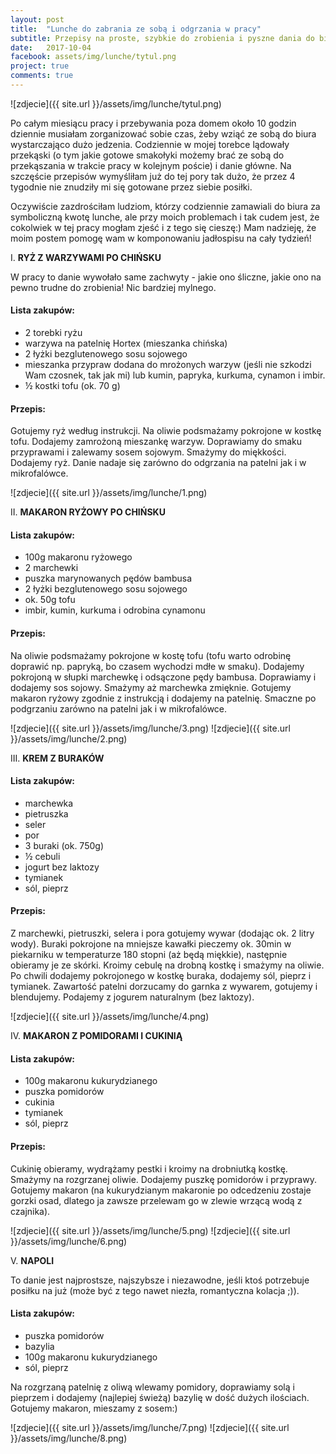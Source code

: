 ```yaml
---
layout: post
title:  "Lunche do zabrania ze sobą i odgrzania w pracy"
subtitle: Przepisy na proste, szybkie do zrobienia i pyszne dania do biura.
date:   2017-10-04
facebook: assets/img/lunche/tytul.png
project: true
comments: true
---
```


![zdjecie]({{ site.url }}/assets/img/lunche/tytul.png)

Po całym miesiącu pracy i przebywania poza domem około 10 godzin dziennie musiałam zorganizować sobie czas, żeby wziąć ze sobą do biura wystarczająco dużo jedzenia. Codziennie w mojej torebce lądowały przekąski (o tym jakie gotowe smakołyki możemy brać ze sobą do przekąszania w trakcie pracy w kolejnym poście) i danie główne. Na szczęście przepisów wymyśliłam już do tej pory tak dużo, że przez 4 tygodnie nie znudziły mi się gotowane przez siebie posiłki.

Oczywiście zazdrościłam ludziom, którzy codziennie zamawiali do biura za symboliczną kwotę lunche, ale przy moich problemach i tak cudem jest, że cokolwiek w tej pracy mogłam zjeść i z tego się cieszę:) Mam nadzieję, że moim postem pomogę wam w komponowaniu jadłospisu na cały tydzień!

I. **RYŻ Z WARZYWAMI PO CHIŃSKU**

W pracy to danie wywołało same zachwyty - jakie ono śliczne, jakie ono na pewno trudne do zrobienia! Nic bardziej mylnego.

#### Lista zakupów:

* 2 torebki ryżu
* warzywa na patelnię Hortex (mieszanka chińska)
* 2 łyżki bezglutenowego sosu sojowego
* mieszanka przypraw dodana do mrożonych warzyw (jeśli nie szkodzi Wam czosnek, tak jak mi) lub kumin, papryka, kurkuma, cynamon i imbir.
* ½ kostki tofu (ok. 70 g)

#### Przepis:

Gotujemy ryż według instrukcji. Na oliwie podsmażamy pokrojone w kostkę tofu. Dodajemy zamrożoną mieszankę warzyw. Doprawiamy do smaku przyprawami i zalewamy sosem sojowym. Smażymy do miękkości.
Dodajemy ryż. Danie nadaje się zarówno do odgrzania na patelni jak i w mikrofalówce.

![zdjecie]({{ site.url }}/assets/img/lunche/1.png)

II. **MAKARON RYŻOWY PO CHIŃSKU**

#### Lista zakupów:

* 100g makaronu ryżowego 
* 2 marchewki
* puszka marynowanych pędów bambusa
* 2 łyżki bezglutenowego sosu sojowego
* ok. 50g tofu
* imbir, kumin, kurkuma i odrobina cynamonu

#### Przepis:

Na oliwie podsmażamy pokrojone w kostę tofu (tofu warto odrobinę doprawić np. papryką, bo czasem wychodzi mdłe w smaku). Dodajemy pokrojoną w słupki marchewkę i odsączone pędy bambusa. Doprawiamy i dodajemy sos sojowy. Smażymy aż marchewka zmięknie. Gotujemy makaron ryżowy zgodnie z instrukcją i dodajemy na patelnię. Smaczne po podgrzaniu zarówno na patelni jak i w mikrofalówce.

![zdjecie]({{ site.url }}/assets/img/lunche/3.png)
![zdjecie]({{ site.url }}/assets/img/lunche/2.png)

III. **KREM Z BURAKÓW**

#### Lista zakupów:

* marchewka
* pietruszka
* seler
* por
* 3 buraki (ok. 750g)
* ½ cebuli
* jogurt bez laktozy
* tymianek
* sól, pieprz

#### Przepis:

Z marchewki, pietruszki, selera i pora gotujemy wywar (dodając ok. 2 litry wody). Buraki pokrojone na mniejsze kawałki pieczemy ok. 30min w piekarniku w temperaturze 180 stopni (aż będą miękkie), następnie obieramy je ze skórki. Kroimy cebulę na drobną kostkę i smażymy na oliwie. Po chwili dodajemy pokrojonego w kostkę buraka, dodajemy sól, pieprz i tymianek. Zawartość patelni dorzucamy do garnka z wywarem, gotujemy i blendujemy. Podajemy z jogurem naturalnym (bez laktozy).

![zdjecie]({{ site.url }}/assets/img/lunche/4.png)

IV. **MAKARON Z POMIDORAMI I CUKINIĄ**

#### Lista zakupów:

* 100g makaronu kukurydzianego
* puszka pomidorów
* cukinia
* tymianek
* sól, pieprz

#### Przepis:

Cukinię obieramy, wydrążamy pestki i kroimy na drobniutką kostkę. Smażymy na rozgrzanej oliwie. Dodajemy puszkę pomidorów i przyprawy. Gotujemy makaron (na kukurydzianym makaronie po odcedzeniu zostaje gorzki osad, dlatego ja zawsze przelewam go w zlewie wrzącą wodą z czajnika).

![zdjecie]({{ site.url }}/assets/img/lunche/5.png)
![zdjecie]({{ site.url }}/assets/img/lunche/6.png)

V. **NAPOLI**

To danie jest najprostsze, najszybsze i niezawodne, jeśli ktoś potrzebuje posiłku na już (może być z tego nawet niezła, romantyczna kolacja ;)).

#### Lista zakupów:

* puszka pomidorów
* bazylia
* 100g makaronu kukurydzianego
* sól, pieprz

Na rozgrzaną patelnię z oliwą wlewamy pomidory, doprawiamy solą i pieprzem i dodajemy (najlepiej świeżą) bazylię w dość dużych ilościach. Gotujemy makaron, mieszamy z sosem:)

![zdjecie]({{ site.url }}/assets/img/lunche/7.png)
![zdjecie]({{ site.url }}/assets/img/lunche/8.png)

